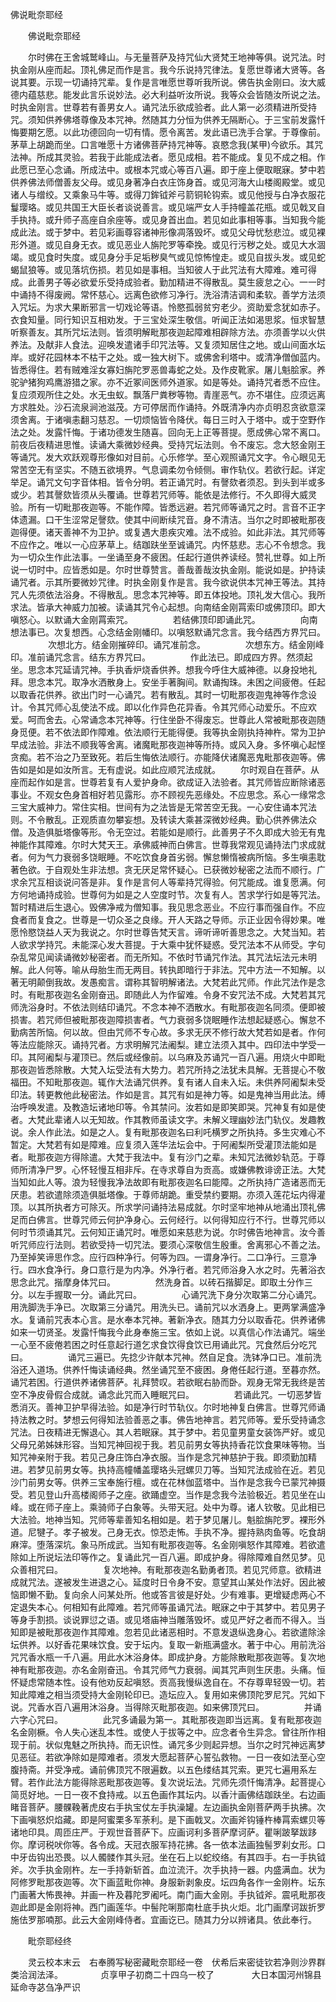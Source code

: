   佛说毗奈耶经
　　




　　佛说毗奈耶经

　　尔时佛在王舍城鹫峰山。与无量菩萨及持咒仙大贤梵王地神等俱。说咒法。时执金刚从座而起。顶礼佛足而作是言。我今乐说持咒律法。复愿世尊诸大贤等。各说其要。示现一切诵持咒辈。复作是言唯愿世尊听我所说。佛告执金刚曰。汝大威德内蕴慈悲。能发此言乐说妙法。必大利益听汝所说。我等众会皆随汝所说之法。时执金刚言。世尊若有善男女人。诵咒法乐欲成验者。此人第一必须精进所受持咒。须知供养佛塔尊像及本咒神。然随其力分恒为供养无隔断心。于三宝前发露忏悔要期乞愿。以此功德回向一切有情。愿令离苦。发此语已洗手合掌。于尊像前。茅草上胡跪而坐。口言唯愿十方诸佛菩萨持咒神等。哀愍念我(某甲)今欲乐。其咒法神。所成其灵验。若我于此能成法者。愿见成相。若不能成。复见不成之相。作此愿已至心念诵。所成法中。或根本咒或心等百八遍。即于座上便取眠寐。梦中若供养佛法师僧善友父母。或见身著净白衣庄饰身首。或见河海大山楼阁殿堂。或见诸人与缯绞。又乘象马牛等。或得刀鉾钺斧弓箭铜轮钩索。或见他授与白净衣服花鬘璎珞。或见共国王大臣长者谈说善言。或见端严女人手持幢盖花瓶。或见戟叉自手执持。或升师子高座自余座等。或见身首出血。若见如此事相等事。当知我今能成此法。或于梦中。若见彩画尊容诸神形像凋落毁坏。或见父母忧愁悲泣。或见裸形外道。或见自身无衣。或见恶业人旃陀罗等牵挽。或见行污秽之处。或见大水涸竭。或见食时失度。或见身分手足垢秽臭气或见惊怖惶走。或见自拔头发。或见蛇蝎鼠狼等。或见落坑伤损。若见如是事相。当知彼人于此咒法有大障难。难可得成。此善男子等必欲爱乐受持成验者。勤加精进不得散乱。莫生疲怠之心。一一时中诵持不得废阙。常怀慈心。远离色欲修习净行。洗浴清洁调和柔软。善学方法须入咒坛。为求大果断邪言一切戏论等语。怜愍孤弱贫穷老少。资助爱念犹如赤子。衣食知量。同行知识互相劝发。于三宝处深生敬信。听闻正法如渴思浆。恒求智慧听察善友。其所咒坛法则。皆须明解毗那夜迦起障难相辟除方法。亦须善学以火供养法。及献非人食法。迎唤发遣诸手印咒法等。又复须知居住之地。或山间面水坛岸。或好花园林本不枯干之处。或一独大树下。或佛舍利塔中。或清净僧伽蓝内。皆悉得住。若有贼难淫女寡妇旃陀罗恶兽毒蛇之处。及作皮靴家。屠儿魁脍家。养驼驴猪狗鸡鹰游猎之家。亦不近冢间医师外道家。如是等处。诵持咒者悉不应住。复应须观所住之处。水无虫蚁。飘落尸粪秽等物。青崖恶气。亦不堪住。应须远离方求胜处。沙石流泉涧池滋茂。方可停居而作诵持。外既清净内亦贞明忍贪欲意深须舍离。于诸嗔恚翻习慈忍。一切烦恼皆令降伏。每日三时入于塔中。或于空野作法之处。发露忏悔。于诸功德发生随喜。回向无上正等菩提。愿成佛心常不离口。前夜后夜精进思惟。读诵大乘微妙经典。受持咒坛法则。令不废忘。念大怒金刚王等诵咒。发大欢跃观尊形像如对目前。心乐修学。至心观照诵咒文字。令心眼见无常苦空无有坚实。不随五欲境界。气息调柔勿令倾侧。审作轨仪。若欲行起。详定举足。诵咒文句字音体相。皆令分明。若正诵咒时。有謦欬者须忍。到头到半或多或少。若其謦欬皆须从头覆诵。世尊若咒师等。能依是法修行。不久即得大威灵验。所有一切毗那夜迦等。不能作障。皆悉远避。若咒师等诵咒之时。言音不正字体遗漏。口干生涩常足謦欬。使其中间断续咒音。身不清洁。当尔之时即被毗那夜迦得便。诸天善神不为卫护。或复遇大患疾灾难。法不成验。如此非法。其咒师等不应作之。唯以一心应茅草上。结跏趺坐至诚诵咒。内怀慈悲。志心不令想念。我为一切众生作此法事。一坐诵至身不疲困。任起行道供养读经。赞礼世尊。如上所说一切时中。应皆悉如是。尔时世尊赞言。善哉善哉汝执金刚。能说如是。护持读诵咒者。示其所要微妙咒律。时执金刚复作是言。我今欲说供本咒神王等法。其持咒人先须依法浴身。不得散乱。思念本咒神等。即五体投地。顶礼发大信心。我所求法。皆承大神威力加被。读诵其咒令心起想。向南结金刚罥索印或佛顶印。即大嗔怒心。以默诵大金刚罥索咒。
　　
　　若结佛顶印即诵此咒。
　　
　　向南想法事已。次复想西。心念结金刚幡印。以嗔怒默诵咒念言。我今结西方界咒曰。
　　
　　次想北方。结金刚摧碎印。诵咒准前念。
　　
　　次想东方。结金刚峰印。准前诵咒念言。结东方界咒曰。
　　
　　作此法已。即成四方界。然须起坐。思念本咒延请咒神。手执香炉烧香供养。想我今呼住大威神德。以身投地礼拜。思念本咒。取净水洒散身上。安坐手著胸间。默诵掏珠。未困之间疲倦。任起以取香花供养。欲出门时一心诵咒。若有散乱。其时一切毗那夜迦鬼神等作念设计。令其咒师心乱使法不成。即以化作异色花异香。令其咒师心动爱乐。不应欢爱。呵而舍去。心常诵念本咒神等。行住坐卧不得废忘。世尊此人常被毗那夜迦随身觅便。若不依法即作障难。依法顺行无能得便。我等执金刚执持神杵。常为卫护早成法验。非法不顺我等舍离。诸魔毗那夜迦神等所持。或风入身。多怀嗔心起悭贪痴。若不治之乃至致死。若后生悔依法顺行。亦能降伏诸魔恶鬼毗那夜迦等。佛告如是如是如汝所言。无有虚说。如此应顺咒法成就。
　　尔时观自在菩萨。从座而起作如是言。世尊若复有人爱护身命。欲成证入法验者。其咒师皆应断除诸恶事业。不观女色身首相好若见露形。亦不顾视先恶缘处。不应思念。系心一缘常念三宝大威神力。常住实相。世间有为之法皆是无常苦空无我。一心安住诵本咒法则。不令散乱。正观质直勿攀妄想。及转读大乘甚深微妙经典。勤心供养佛法众僧。及造俱胝塔像等形。令无空过。若能如是顺行。此善男子不久即成大验无有鬼神能作其障难。尔时大梵天王。承佛威神而白佛言。世尊我常观见诵持法门求成就者。何为气力衰弱多饶眠睡。不吃饮食身首劣弱。懈怠懒惰被病所恼。多生嗔恚耽著色欲。于自观处生非法想。贪无厌足常怀疑心。已获微妙秘密之法而不顺行。广求余咒互相谈说问答是非。复作是言何人等辈持咒得验。何咒能成。谁复愿满。何方何地诵持成验。世尊何为如是之人空度时节。次复有人。苦求学行如是等咒法。暂时精进后生退心。毁佛净戒为僧知事。我见思念恶业。不应行事而强自作。不应食者而复食之。世尊是一切众圣之良缘。开人天路之导师。示正业因令得妙果。唯愿怜愍饶益人天为我说之。尔时世尊告梵天言。谛听谛听善思念之。大梵当知。若人欲求学持咒。未能深心发大菩提。于大乘中犹怀疑惑。受咒法本不从师受。字句杂乱常见闻读诵微妙秘密者。而无所知。不依时节诵咒作法。其咒法坛法元未明解。此人何等。喻从母胎生而无两目。转执即暗行于非法。咒中方法一不知解。以著无明颠倒我故。发愚痴言。谓称其智明解诸法。大梵若此咒师。作此咒法作是念时。有毗那夜迦名金刚奋迅。即随此人为作留难。令身不安咒法不成。大梵若其咒师洗浴身时。不依法则结印诵咒。不念本神不洒散水。有毗那夜迦名同须。便即被损害。若咒师但被毗那夜迦障损害者。气力衰弱多饶眠睡作法想起疑惑心。懈怠不勤病苦所恼。何以故。但由咒师不专心故。多求无厌不修行故大梵若如是者。作何等法应能除灭。诵持咒者。方求明解咒法阇梨。建立法须入其中。四印法中学受一印。其阿阇梨与灌顶已。然后或经像前。以乌麻及苏诵咒一百八遍。用烧火中即毗那夜迦皆悉除散。大梵入坛受法有大势力。若咒所持之法犹未具解。无菩提心不敬福田。不知毗那夜迦。辄作大法诵咒供养。复有诸人自未入坛。未供养阿阇梨未受印法。转更教他此秘密法。作如是言。其咒有如是神力等。如是鬼神当用此法。缚治呼唤发遣。及教造坛诸地印等。令其禁问。汝若如是即笑即哭。咒神复有如是使者。大梵此辈诸人以无知故。作其教师虽读文字。未解义理幽妙法门轨仪。发趣教说。余人作此法。如是之人。复有毗那夜迦名曰利吒横罗之所执持。多生灾难心不暂定。大梵若有如是障难。应复须入莲华法坛会中。于阿阇梨所受灌顶法能如是者。毗那夜迦方得除遣。大梵于我法中。复有沙门之辈。未知咒法微妙轨范。于尊师所清净尸罗。心怀轻慢互相非斥。在寺求尊自为贡高。或嫌佛教诽谤正法。大梵当知如此人等。浪为轻慢我净法故即有毗那夜迦名曰能障。之所执持广造诸恶而无厌患。若欲遣除须造俱胝塔像。于尊师胡跪。重受禁约要期。亦须入莲花坛内得灌顶。以其所执者方可除灭。所求学问诵持法易成就。尔时坚牢地神从地涌出顶礼佛足而白佛言。世尊咒师云何护净身心。云何经行。以何得知应行不行。世尊咒师以何时节须诵其咒。云何知正诵咒时。唯愿如来慈悲为说。尔时佛告地神言。汝今善听咒师应行法则。若欲受持一切咒法。要须心深敬信生殷重。舍离邪心不善之法。乃至掉笑谛思作念。应行四种净行。何等为四。一谓身净行。二口净行。三意净行。四水食净行。身口意行是为内净。外净行者。若咒师浴身入水之时。先著浴衣思念此咒。揩摩身体咒曰。
　　
　　然洗身首。以砖石揩脚足。即取土分作三分。以左手握取一分。诵此咒曰。
　　
　　心诵咒洗下身分次取第二分心诵咒。用洗脚洗手净已。次取第三分诵咒。用洗头已。诵前咒以水洒身上。更两掌满盛净水。复诵前咒表本心言。是水奉本咒神。著新净衣。随其力分以取香花。供养诸佛如来一切贤圣。发露忏悔我今此身奉施三宝。依如上说。以真信心作法诵咒。端坐一心至不疲倦若困之时任意起行道乞求食饮得食饮已用诵此咒。咒食然后分吃咒曰。
　　
　　诵咒三遍已。先捻少许献本咒神。然自足食。洗钵净口已。准前洗浴还入道场。供养忏悔读诵经典。然坐诵咒至不疲困。身倦任起行道。至暮亦然。诵咒若困。行道供养诸佛菩萨。礼拜赞叹。若欲眠右胁而卧。观身无常无我终是苦空不净皮骨假合成就。诵念此咒而入睡眠咒曰。
　　
　　若诵此咒。一切恶梦皆悉消灭。善神卫护早得法验。如是净行时节轨仪。尔时地神复白佛言。世尊咒师诵持法教之时。梦想云何得知法验善恶之事。佛告地神言。若咒师等。爱乐受持诵念咒法。日夜精进无懈退心。其人若眠寐。其于梦中。若见童男童女装饰严好。或见父母兄弟姊妹形容。当知咒神回视于我。若见前男女等执持香花饮食果味等物。当知咒神亲附于我。若见己身庄饰白净衣服。当作是念咒神慈护于我。即须勤加精进。若梦见前男女等。执持高幢幡盖璎珞头冠螺贝刀等。当知咒法成验在近。若见沙门前男女等。供养三宝奉施行檀。或在花林伽蓝塔中。当作是念我今已蒙咒神摄受。若见登山升高楼阁师子之座。欲踊虚空。当作是念我今法验极近。若见坐在山峰。或在师子座上。乘骑师子白象等。头带天冠。处中为尊。诸人钦敬。见此相已大法验。地神当知。咒师等辈善知名相如是。若于梦见屠儿。魁脍旃陀罗。裸形外道。尼犍子。孝子被发。己身无衣。惊恐走怖。手执不净。握持熟肉鱼等。吃食胡麻滓。堕落深坑。象马所成武。当知有毗那夜迦等。名金刚嗔怒作其障难。若欲遣除如上所说坛法印等作之。复诵此咒一百八遍。即成护身。得除障难自然见梦。见众善相咒曰。
　　
　　复次地神。有毗那夜迦名勤勇者顶。若见咒师意。欲精进成就咒法。遂被发生进退之心。延度时日令身不安。意望其山某处作法好。因此被恼即懒不勤。复向余人问某处所。他或答言彼是好处。少有难事。更增疑虑两心不定退失本心。何相知有此障难。若咒师等虽诵咒法。眠寐之中于其梦中。若见男子等身手割损。谈说罪愆之语。或见塔庙神当雕落毁坏。或见严好之者而不得入。当知即是被毗那夜迦作其障难。忽若见此诸恶相时。不意发退纵逸身心。若欲遣除涂坛供养。以好香花果味饮食。安于坛内。复取一新瓶满盛水。著于中心。用前洗浴咒咒香水瓶一千八遍。用此水沐浴身体。即成护身。方能除散毗那夜迦等。复次地神有毗那夜迦。亦名金刚奋迅。令其咒师气力衰弱。闻其咒声则生厌患。头痛。恒怀疑虑常随本性。设有他劝反起嗔怒。贡高我慢纵逸自在。不存尊卑轻毁一切。若知此障难之相当须受持大金刚轮印已。造坛应入。复用如来佛顶陀罗尼咒。咒如下说。咒香水百八遍用沐浴身。当得除灭毗那夜迦。如来佛顶咒曰。
　　
　　并诵六字心咒曰。
　　
　　此咒多诵最为第一。其毗那夜迦即当远离。复有毗那夜迦名金刚橛。令人失心迷乱本性。或使人于拔等之中。应念者令生异念。曾往所作相现于前。状似鬼魅之所执持。而无识性。诵咒多少则起异想。当尔之时咒神远离梦见恶征。若欲净除如是障难者。须发大愿起菩萨心誓弘救物。一日一夜如法至心空腹持斋。并受净戒。诵前佛顶咒不限遍数。以五色缕结其咒索。更咒七遍用系左臂。若作此法方能得除恶毗那夜迦等。复次说坛法。咒师先须忏悔清净。起菩提心简觅好地。一日一夜不食持戒。以五色画作其坛内。以香汁画佛结跏趺坐。右边画睹音菩萨。腰髁鞔著虎皮右手执宝仗左手执澡罐。左边画执金刚菩萨两手执拂。次下画嗔怒炽焰藏。即是阿蜜栗多军荼利。是下画戟叉。次画斧钩锤杵棒罥索螺贝等诸地印具。周匝庄严。于观世音菩萨下。应画诃利多菩萨摩诃萨。瞿唎跛拏跋跢你。摩诃税吠你等。各令成。天冠衣服军持花拂。各一依本法画独髻罗刹女形。口中牙齿钩出恐畏。以人髑髅作其头冠。坐在石上以蛇绞络。有其四手。右一手执钺斧。次手执金刚杵。左一手持新斩首。血泣流汗。次手执持一器。内盛满血。状为阿修罗毗那夜迦等。次下画蓝毗你神。身服新剥象皮。坛四角各作一金刚杵。坛东门画著大怖畏神。并画一杵及暮陀罗阇吒。南门画大金刚。手执钺斧。震吼毗那夜迦此即是金刚将神。西门画莲华。中髻陀唎那南杜底手执火炬。北门画摩诃跋折罗施佉罗那喃那。此云大金刚峰侍者。宜画讫已。随其力分以辨诸具。依此奉行。

　　毗奈耶经终

　　灵云校本末云　右奉腾写秘密藏毗奈耶经一卷　伏希后来密徒钦若净则沙界群类洽润法泽。
　　　　贞享甲子初商二十四乌一校了
　　　　大日本国河州锦县延命寺苾刍净严识

